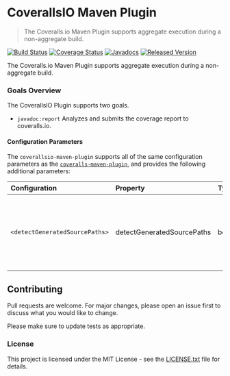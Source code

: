 # CoverallsIO Maven Plugin

> The Coveralls.io Maven Plugin supports aggregate execution during a non-aggregate build.

[![Build Status](https://github.com/entinae/coverallsio-maven-plugin/actions/workflows/build.yml/badge.svg)](https://github.com/entinae/coverallsio-maven-plugin/actions/workflows/build.yml)
[![Coverage Status](https://coveralls.io/repos/github/entinae/coverallsio-maven-plugin/badge.svg)](https://coveralls.io/github/entinae/coverallsio-maven-plugin)
[![Javadocs](https://www.javadoc.io/badge/org.entinae.maven/coverallsio-maven-plugin.svg)](https://www.javadoc.io/doc/org.entinae.maven/coverallsio-maven-plugin)
[![Released Version](https://img.shields.io/maven-central/v/org.entinae.maven/coverallsio-maven-plugin.svg)](https://mvnrepository.com/artifact/org.entinae.maven/coverallsio-maven-plugin)

The Coveralls.io Maven Plugin supports aggregate execution during a non-aggregate build.

### Goals Overview

The CoverallsIO Plugin supports two goals.

* `javadoc:report` Analyzes and submits the coverage report to coveralls.io.

#### Configuration Parameters

The `coverallsio-maven-plugin` supports all of the same configuration parameters as the [`coveralls-maven-plugin`](https://github.com/trautonen/coveralls-maven-plugin/), and provides the following additional parameters:

| **Configuration**              | **Property**               | **Type** | **Use**  | **Description**                                                                                                                                   |
|:-------------------------------|:---------------------------|:---------|:---------|:--------------------------------------------------------------------------------------------------------------------------------------------------|
| `<detectGeneratedSourcePaths>` | detectGeneratedSourcePaths | boolean  | Optional | If `true`, the plugin will detect and include the generated source paths from all subpaths of `target/generated-sources`<br>**Default:** `false`. |

## Contributing

Pull requests are welcome. For major changes, please open an issue first to discuss what you would like to change.

Please make sure to update tests as appropriate.

### License

This project is licensed under the MIT License - see the [LICENSE.txt](LICENSE.txt) file for details.